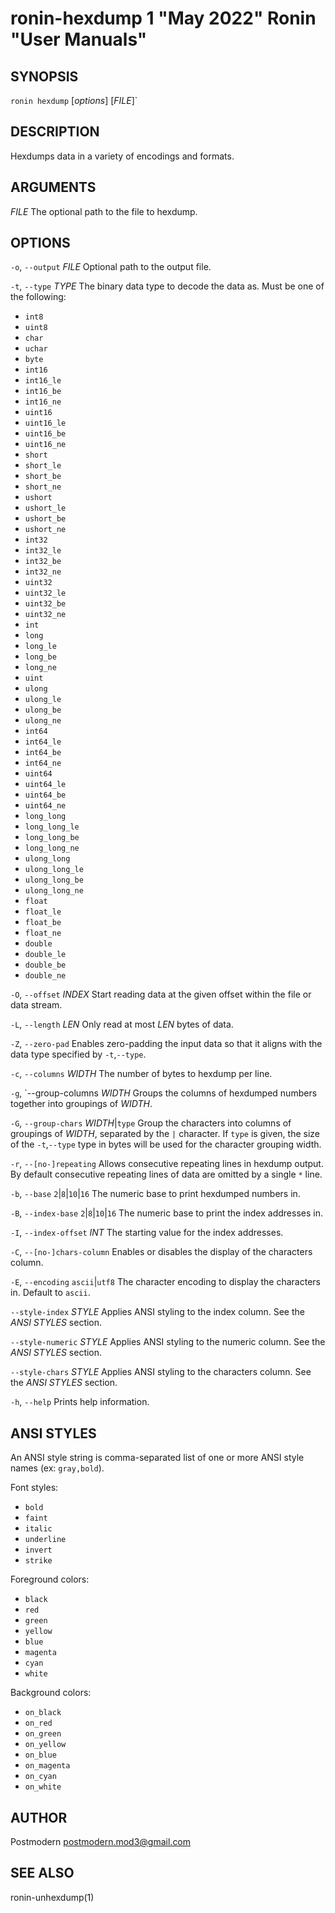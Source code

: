 # ronin-hexdump 1 "May 2022" Ronin "User Manuals"

## SYNOPSIS

`ronin hexdump` [*options*] [*FILE*]`

## DESCRIPTION

Hexdumps data in a variety of encodings and formats.

## ARGUMENTS

*FILE*
  The optional path to the file to hexdump.

## OPTIONS

`-o`, `--output` *FILE*
  Optional path to the output file.

`-t`, `--type` *TYPE*
  The binary data type to decode the data as. Must be one of the following:

  * `int8`
  * `uint8`
  * `char`
  * `uchar`
  * `byte`
  * `int16`
  * `int16_le`
  * `int16_be`
  * `int16_ne`
  * `uint16`
  * `uint16_le`
  * `uint16_be`
  * `uint16_ne`
  * `short`
  * `short_le`
  * `short_be`
  * `short_ne`
  * `ushort`
  * `ushort_le`
  * `ushort_be`
  * `ushort_ne`
  * `int32`
  * `int32_le`
  * `int32_be`
  * `int32_ne`
  * `uint32`
  * `uint32_le`
  * `uint32_be`
  * `uint32_ne`
  * `int`
  * `long`
  * `long_le`
  * `long_be`
  * `long_ne`
  * `uint`
  * `ulong`
  * `ulong_le`
  * `ulong_be`
  * `ulong_ne`
  * `int64`
  * `int64_le`
  * `int64_be`
  * `int64_ne`
  * `uint64`
  * `uint64_le`
  * `uint64_be`
  * `uint64_ne`
  * `long_long`
  * `long_long_le`
  * `long_long_be`
  * `long_long_ne`
  * `ulong_long`
  * `ulong_long_le`
  * `ulong_long_be`
  * `ulong_long_ne`
  * `float`
  * `float_le`
  * `float_be`
  * `float_ne`
  * `double`
  * `double_le`
  * `double_be`
  * `double_ne`

`-O`, `--offset` *INDEX*
  Start reading data at the given offset within the file or data stream.

`-L`, `--length` *LEN*
  Only read at most *LEN* bytes of data.

`-Z`, `--zero-pad`
  Enables zero-padding the input data so that it aligns with the data type
  specified by `-t`,`--type`.

`-c`, `--columns` *WIDTH*
  The number of bytes to hexdump per line.

`-g`, `--group-columns *WIDTH*
  Groups the columns of hexdumped numbers together into groupings of *WIDTH*.

`-G`, `--group-chars` *WIDTH*|`type`
  Group the characters into columns of groupings of *WIDTH*, separated by the
  `|` character. If `type` is given, the size of the `-t`,`--type` type in bytes
  will be used for the character grouping width.

`-r`, `--[no-]repeating`
  Allows consecutive repeating lines in hexdump output. By default consecutive 
  repeating lines of data are omitted by a single `*` line.

`-b`, `--base` `2`|`8`|`10`|`16`
  The numeric base to print hexdumped numbers in.

`-B`, `--index-base` `2`|`8`|`10`|`16`
  The numeric base to print the index addresses in.

`-I`, `--index-offset` *INT*
  The starting value for the index addresses.

`-C`, `--[no-]chars-column`
  Enables or disables the display of the characters column.

`-E`, `--encoding` `ascii`|`utf8`
  The character encoding to display the characters in. Default to `ascii`.

`--style-index` *STYLE*
  Applies ANSI styling to the index column. See the *ANSI STYLES* section.

`--style-numeric` *STYLE*
  Applies ANSI styling to the numeric column. See the *ANSI STYLES* section.

`--style-chars` *STYLE*
  Applies ANSI styling to the characters column. See the *ANSI STYLES* section.

`-h`, `--help`
  Prints help information.

## ANSI STYLES

An ANSI style string is comma-separated list of one or more ANSI style names
(ex: `gray,bold`).

Font styles:

* `bold`
* `faint`
* `italic`
* `underline`
* `invert`
* `strike`

Foreground colors:

* `black`
* `red`
* `green`
* `yellow`
* `blue`
* `magenta`
* `cyan`
* `white`

Background colors:

* `on_black`
* `on_red`
* `on_green`
* `on_yellow`
* `on_blue`
* `on_magenta`
* `on_cyan`
* `on_white`

## AUTHOR

Postmodern <postmodern.mod3@gmail.com>

## SEE ALSO

ronin-unhexdump(1)
